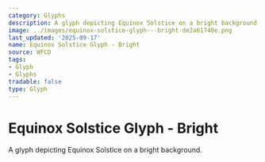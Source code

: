 ```yaml
---
category: Glyphs
description: A glyph depicting Equinox Solstice on a bright background.
image: ../images/equinox-solstice-glyph---bright-de2a61740e.png
last_updated: '2025-09-17'
name: Equinox Solstice Glyph - Bright
source: WFCD
tags:
- Glyph
- Glyphs
tradable: false
type: Glyph
---
```


# Equinox Solstice Glyph - Bright

A glyph depicting Equinox Solstice on a bright background.

